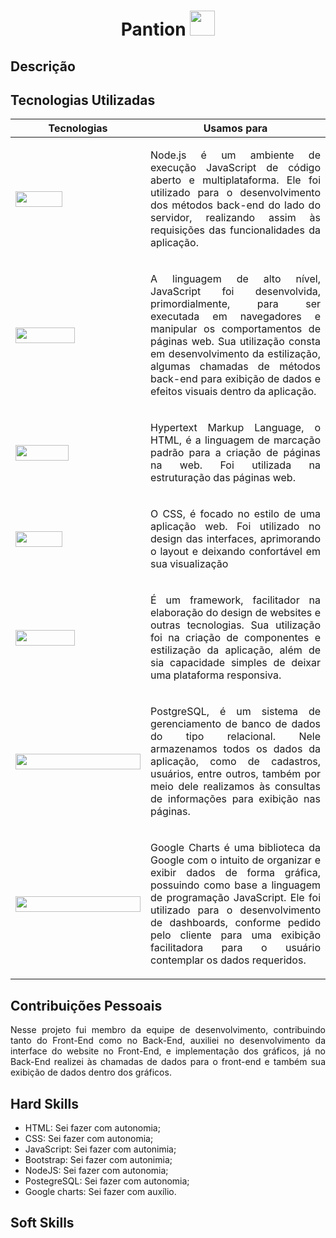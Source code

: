 <h1 align="center"> Pantion <img src="https://github.com/roogercamargo/FatecAPI-02/blob/main/doc/logo/logocor1.png" width="40"></h1>

<h2>Descrição</h2>
<p align="justify">

</p>

## **Tecnologias Utilizadas**
Tecnologias | Usamos para
----------|---------
<img src="https://img.shields.io/badge/Node.js-43853D?style=for-the-badge&logo=node.js&logoColor=white" width = "75px" height="25px"> | <p align = "justify">Node.js é um ambiente de execução JavaScript de código aberto e multiplataforma. Ele foi utilizado para o desenvolvimento dos métodos back-end do lado do servidor, realizando assim às requisições das funcionalidades da aplicação.</p>
<img src="https://img.shields.io/badge/JavaScript-F7DF1E?style=for-the-badge&logo=javascript&logoColor=black" width = "95px" height="25px"> | <p align = "justify">A linguagem de alto nível, JavaScript foi desenvolvida, primordialmente, para ser executada em navegadores e manipular os comportamentos de páginas web. Sua utilização consta em desenvolvimento da estilização, algumas chamadas de métodos back-end para exibição de dados e efeitos visuais dentro da aplicação.</p>
<img src="https://img.shields.io/badge/HTML5-E34F26?style=for-the-badge&logo=html5&logoColor=white" width = "85px" height="25px"> | <p align = "justify">Hypertext Markup Language, o HTML, é a linguagem de marcação padrão para a criação de páginas na web. Foi utilizada na estruturação das páginas web.</p>
<img src="https://img.shields.io/badge/CSS3-1572B6?style=for-the-badge&logo=css3&logoColor=white" width = "75px" height="25px"> | <p align = "justify">O CSS, é focado no estilo de uma aplicação web. Foi utilizado no design das interfaces, aprimorando o layout e deixando confortável em sua visualização</p>
<img src="https://img.shields.io/badge/Bootstrap-563D7C?style=for-the-badge&logo=bootstrap&logoColor=white" width = "95px" height="25px"> | <p align = "justify">É um framework, facilitador na elaboração do design de websites e outras tecnologias. Sua utilização foi na criação de componentes e estilização da aplicação, além de sia capacidade simples de deixar uma plataforma responsiva.</p>
<img src="https://img.shields.io/badge/PostgreSQL-316192?style=for-the-badge&logo=postgresql&logoColor=white" width = "200px" height="25px"> | <p align = "justify">PostgreSQL, é um sistema de gerenciamento de banco de dados do tipo relacional. Nele armazenamos todos os dados da aplicação, como de cadastros, usuários, entre outros, também por meio dele realizamos às consultas de informações para exibição nas páginas.</p>
<img src="https://img.shields.io/badge/Charts-316192?style=for-the-badge&logo=google&logoColor=white" width = "200px" height="25px"> | <p align = "justify">Google Charts é uma biblioteca da Google com o intuito de organizar e exibir dados de forma gráfica, possuindo como base a linguagem de programação JavaScript. Ele foi utilizado para o desenvolvimento de dashboards, conforme pedido pelo cliente para uma exibição facilitadora para o usuário contemplar os dados requeridos.</p>


## **Contribuições Pessoais**
<p align="justify">
Nesse projeto fui membro da equipe de desenvolvimento, contribuindo tanto do Front-End como no Back-End, auxiliei no desenvolvimento da interface do website no Front-End, e implementação dos gráficos, já no Back-End realizei às chamadas de dados para o front-end e também sua exibição de dados dentro dos gráficos.
</p>

## **Hard Skills**
* HTML: Sei fazer com autonomia;
* CSS: Sei fazer com autonomia;
* JavaScript: Sei fazer com autonimia;
* Bootstrap: Sei fazer com autonimia;
* NodeJS: Sei fazer com autonomia;
* PostegreSQL: Sei fazer com autonomia;
* Google charts: Sei fazer com auxílio.

## **Soft Skills**

